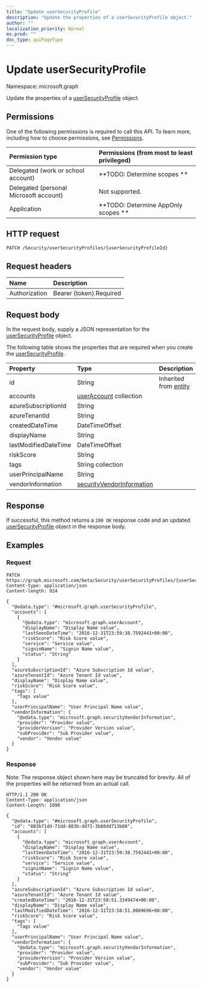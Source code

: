 ```yaml
---
title: "Update userSecurityProfile"
description: "Update the properties of a userSecurityProfile object."
author: ""
localization_priority: Normal
ms.prod: ""
doc_type: apiPageType
---
```


# Update userSecurityProfile

Namespace: microsoft.graph

Update the properties of a [userSecurityProfile](../resources/usersecurityprofile.md) object.

## Permissions
One of the following permissions is required to call this API. To learn more, including how to choose permissions, see [Permissions](/concepts/permissions-reference.md).

|Permission type|Permissions (from most to least privileged)|
|:---|:---|
|Delegated (work or school account)|**TODO: Determine scopes **|
|Delegated (personal Microsoft account)|Not supported.|
|Application|**TODO: Determine AppOnly scopes **|

## HTTP request
<!-- {
  "blockType": "ignored"
}
-->
``` http
PATCH /Security/userSecurityProfiles/{userSecurityProfileId}
```

## Request headers
|Name|Description|
|:---|:---|
|Authorization|Bearer {token}.Required|

## Request body
In the request body, supply a JSON representation for the [userSecurityProfile](../resources/usersecurityprofile.md) object.

The following table shows the properties that are required when you create the [userSecurityProfile](../resources/usersecurityprofile.md).

|Property|Type|Description|
|:---|:---|:---|
|id|String| Inherited from [entity](../resources/entity.md)|
|accounts|[userAccount](../resources/useraccount.md) collection||
|azureSubscriptionId|String||
|azureTenantId|String||
|createdDateTime|DateTimeOffset||
|displayName|String||
|lastModifiedDateTime|DateTimeOffset||
|riskScore|String||
|tags|String collection||
|userPrincipalName|String||
|vendorInformation|[securityVendorInformation](../resources/securityvendorinformation.md)||



## Response
If successful, this method returns a `200 OK` response code and an updated [userSecurityProfile](../resources/usersecurityprofile.md) object in the response body.

## Examples

### Request
<!-- {
  "blockType": "request",
  "name": "update_usersecurityprofile"
}
-->
``` http
PATCH https://graph.microsoft.com/beta/Security/userSecurityProfiles/{userSecurityProfileId}
Content-type: application/json
Content-length: 924

{
  "@odata.type": "#microsoft.graph.userSecurityProfile",
  "accounts": [
    {
      "@odata.type": "microsoft.graph.userAccount",
      "displayName": "Display Name value",
      "lastSeenDateTime": "2016-12-31T23:59:38.7592441+00:00",
      "riskScore": "Risk Score value",
      "service": "Service value",
      "signinName": "Signin Name value",
      "status": "String"
    }
  ],
  "azureSubscriptionId": "Azure Subscription Id value",
  "azureTenantId": "Azure Tenant Id value",
  "displayName": "Display Name value",
  "riskScore": "Risk Score value",
  "tags": [
    "Tags value"
  ],
  "userPrincipalName": "User Principal Name value",
  "vendorInformation": {
    "@odata.type": "microsoft.graph.securityVendorInformation",
    "provider": "Provider value",
    "providerVersion": "Provider Version value",
    "subProvider": "Sub Provider value",
    "vendor": "Vendor value"
  }
}
```

### Response
Note: The response object shown here may be truncated for brevity. All of the properties will be returned from an actual call.
<!-- {
  "blockType": "response",
  "truncated": true
}
-->
``` http
HTTP/1.1 200 OK
Content-Type: application/json
Content-Length: 1096

{
  "@odata.type": "#microsoft.graph.userSecurityProfile",
  "id": "883b71dd-71dd-883b-dd71-3b88dd713b88",
  "accounts": [
    {
      "@odata.type": "microsoft.graph.userAccount",
      "displayName": "Display Name value",
      "lastSeenDateTime": "2016-12-31T23:59:38.7592441+00:00",
      "riskScore": "Risk Score value",
      "service": "Service value",
      "signinName": "Signin Name value",
      "status": "String"
    }
  ],
  "azureSubscriptionId": "Azure Subscription Id value",
  "azureTenantId": "Azure Tenant Id value",
  "createdDateTime": "2016-12-31T23:58:51.3349474+00:00",
  "displayName": "Display Name value",
  "lastModifiedDateTime": "2016-12-31T23:58:51.0089696+00:00",
  "riskScore": "Risk Score value",
  "tags": [
    "Tags value"
  ],
  "userPrincipalName": "User Principal Name value",
  "vendorInformation": {
    "@odata.type": "microsoft.graph.securityVendorInformation",
    "provider": "Provider value",
    "providerVersion": "Provider Version value",
    "subProvider": "Sub Provider value",
    "vendor": "Vendor value"
  }
}
```

